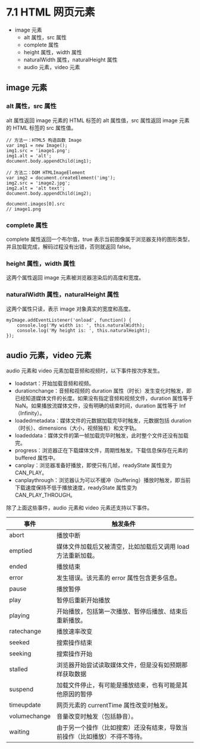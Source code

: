 # 7.1 HTML 网页元素

*   image 元素
    *   alt 属性，src 属性
    *   complete 属性
    *   height 属性，width 属性
    *   naturalWidth 属性，naturalHeight 属性
    *   audio 元素，video 元素

## image 元素

### alt 属性，src 属性

alt 属性返回 image 元素的 HTML 标签的 alt 属性值，src 属性返回 image 元素的 HTML 标签的 src 属性值。

```
// 方法一：HTML5 构造函数 Image
var img1 = new Image(); 
img1.src = 'image1.png';
img1.alt = 'alt';
document.body.appendChild(img1);

// 方法二：DOM HTMLImageElement
var img2 = document.createElement('img'); 
img2.src = 'image2.jpg';
img2.alt = 'alt text';
document.body.appendChild(img2);

document.images[0].src
// image1.png
```

### complete 属性

complete 属性返回一个布尔值，true 表示当前图像属于浏览器支持的图形类型，并且加载完成，解码过程没有出错，否则就返回 false。

### height 属性，width 属性

这两个属性返回 image 元素被浏览器渲染后的高度和宽度。

### naturalWidth 属性，naturalHeight 属性

这两个属性只读，表示 image 对象真实的宽度和高度。

```
myImage.addEventListener('onload', function() {
    console.log('My width is: ', this.naturalWidth);
    console.log('My height is: ', this.naturalHeight);
});
```

## audio 元素，video 元素

audio 元素和 video 元素加载音频和视频时，以下事件按次序发生。

*   loadstart：开始加载音频和视频。
*   durationchange：音频和视频的 duration 属性（时长）发生变化时触发，即已经知道媒体文件的长度。如果没有指定音频和视频文件，duration 属性等于 NaN。如果播放流媒体文件，没有明确的结束时间，duration 属性等于 Inf（Infinity）。
*   loadedmetadata：媒体文件的元数据加载完毕时触发，元数据包括 duration（时长）、dimensions（大小，视频独有）和文字轨。
*   loadeddata：媒体文件的第一帧加载完毕时触发，此时整个文件还没有加载完。
*   progress：浏览器正在下载媒体文件，周期性触发。下载信息保存在元素的 buffered 属性中。
*   canplay：浏览器准备好播放，即使只有几帧，readyState 属性变为 CAN_PLAY。
*   canplaythrough：浏览器认为可以不缓冲（buffering）播放时触发，即当前下载速度保持不低于播放速度，readyState 属性变为 CAN_PLAY_THROUGH。

除了上面这些事件，audio 元素和 video 元素还支持以下事件。

| 事件 | 触发条件 |
| --- | --- |
| abort | 播放中断 |
| emptied | 媒体文件加载后又被清空，比如加载后又调用 load 方法重新加载。 |
| ended | 播放结束 |
| error | 发生错误。该元素的 error 属性包含更多信息。 |
| pause | 播放暂停 |
| play | 暂停后重新开始播放 |
| playing | 开始播放，包括第一次播放、暂停后播放、结束后重新播放。 |
| ratechange | 播放速率改变 |
| seeked | 搜索操作结束 |
| seeking | 搜索操作开始 |
| stalled | 浏览器开始尝试读取媒体文件，但是没有如预期那样获取数据 |
| suspend | 加载文件停止，有可能是播放结束，也有可能是其他原因的暂停 |
| timeupdate | 网页元素的 currentTime 属性改变时触发。 |
| volumechange | 音量改变时触发（包括静音）。 |
| waiting | 由于另一个操作（比如搜索）还没有结束，导致当前操作（比如播放）不得不等待。 |